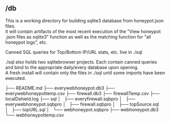 ## /db
This is a working directory for building sqlite3 database from honeypot.json files.<br>
It will contain artifacts of the most recent execution of the "View honeypot .json files as sqlite3" function as well as the matching 
function for "all honeypot logs", etc.

Canned SQL queries for Top/Bottom IP/URL stats, etc. live in ./sql

./sql also holds two sqlitebrowser projects.  Each contain canned queries and bind to the appropriate daily/every database upon opening.<br>
A fresh install will contain only the files in ./sql until some imports have been executed.

├── README.md
├── everywebhoneypot.db3
├── everywebhoneypottemp.csv
├── firewall.db3
├── firewallTemp.csv
├── localDshield.log
├── sql
│   ├── everyfirewall.sqbpro
│   ├── everywebhoneypot.sqbpro
│   ├── firewall.sqbpro
│   ├── topSource.sql
│   ├── topURL.sql
│   └── webhoneypot.sqbpro
├── webhoneypot.db3
└── webhoneypottemp.csv
